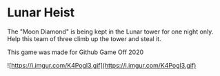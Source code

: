 # Lunar Heist

The "Moon Diamond" is being kept in the Lunar tower for one night only. Help this team of three climb up the tower and steal it.

This game was made for Github Game Off 2020

![https://i.imgur.com/K4Pogl3.gif](https://i.imgur.com/K4Pogl3.gif)
